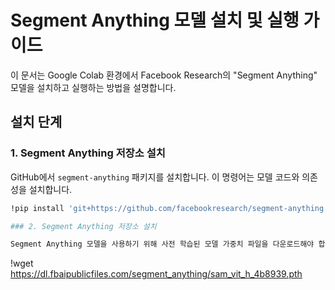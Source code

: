 # Segment Anything 모델 설치 및 실행 가이드

이 문서는 Google Colab 환경에서 Facebook Research의 "Segment Anything" 모델을 설치하고 실행하는 방법을 설명합니다.

## 설치 단계

### 1. Segment Anything 저장소 설치

GitHub에서 `segment-anything` 패키지를 설치합니다. 이 명령어는 모델 코드와 의존성을 설치합니다.

```bash
!pip install 'git+https://github.com/facebookresearch/segment-anything.git'

### 2. Segment Anything 저장소 설치

Segment Anything 모델을 사용하기 위해 사전 학습된 모델 가중치 파일을 다운로드해야 합니다.

```
!wget https://dl.fbaipublicfiles.com/segment_anything/sam_vit_h_4b8939.pth
